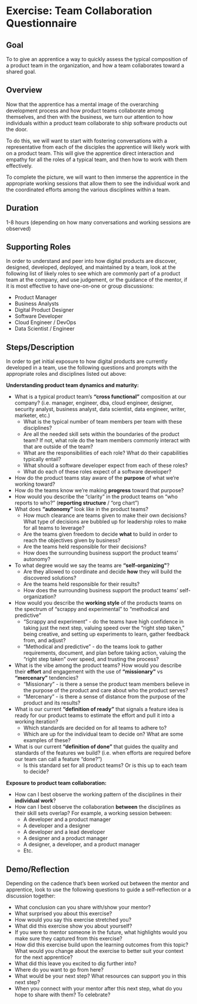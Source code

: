 # Exercise: Team Collaboration Questionnaire

## Goal
To to give an apprentice a way to quickly assess the typical composition of a product team in the organization, and how a team collaborates toward a shared goal.

## Overview
Now that the apprentice has a mental image of the overarching development process and how product teams collaborate among themselves, and then with the business, we turn our attention to how individuals within a product team collaborate to ship software products out the door.

To do this, we will want to start with fostering conversations with a representative from each of the disciples the apprentice will likely work with on a product team. This will give the apprentice direct interaction and empathy for all the roles of a typical team, and then how to work with them effectively.

To complete the picture, we will want to then immerse the apprentice in the appropriate working sessions that allow them to see the individual work and the coordinated efforts among the various disciplines within a team.

## Duration
1-8 hours (depending on how many conversations and working sessions are observed)

## Supporting Roles
In order to understand and peer into how digital products are discover, designed, developed, deployed, and maintained by a team, look at the following list of likely roles to see which are commonly part of a product team at the company, and use judgement, or the guidance of the mentor, if it is most effective to have one-on-one or group discussions:
- Product Manager
- Business Analysts 
- Digital Product Designer
- Software Developer
- Cloud Engineer / DevOps
- Data Scientist / Engineer

## Steps/Description
In order to get initial exposure to how digital products are currently developed in a team, use the following questions and prompts with the appropriate roles and disciplines listed out above:

**Understanding product team dynamics and maturity:**
- What is a typical product team’s **“cross functional”** composition at our company? (i.e. manager, engineer, dba, cloud engineer, designer, security analyst, business analyst, data scientist, data engineer, writer, marketer, etc.)
  - What is the typical number of team members per team with these disciplines?
  - Are all the needed skill sets within the boundaries of the product team? If not, what role do the team members commonly interact with that are outside of the team?
  - What are the responsibilities of each role? What do their capabilities typically entail? 
  - What should a software developer expect from each of these roles?
  - What do each of these roles expect of a software developer?
- How do the product teams stay aware of the **purpose** of what we’re working toward?
- How do the teams know we’re making **progress** toward that purpose?
- How would you describe the “clarity” in the product teams on “who reports to who?” (**reporting structure** / “org chart”)
- What does **“autonomy”** look like in the product teams?
  - How much clearance are teams given to make their own decisions? What type of decisions are bubbled up for leadership roles to make for all teams to leverage?
  - Are the teams given freedom to decide **what** to build in order to reach the objectives given by business?
  - Are the teams held responsible for their decisions?
  - How does the surrounding business support the product teams’ autonomy?
- To what degree would we say the teams are **“self-organizing"**?
  - Are they allowed to coordinate and decide **how** they will build the discovered solutions?
  - Are the teams held responsible for their results?
  - How does the surrounding business support the product teams’ self-organization?
- How would you describe the **working style** of the products teams on the spectrum of “scrappy and experimental” to “methodical and predictive”
  - “Scrappy and experiment” - do the teams have high confidence in taking just the next step, valuing speed over the “right step taken,” being creative, and setting up experiments to learn, gather feedback from, and adjust?
  - “Methodical and predictive” - do the teams look to gather requirements, document, and plan before taking action, valuing the “right step taken” over speed, and trusting the process?
- What is the vibe among the product teams? How would you describe their **effort** and engagement with the use of **“missionary”** vs **“mercenary”** tendencies? 
  - “Missionary” - is there a sense the product team members believe in the purpose of the product and care about who the product serves?
  - “Mercenary” - is there a sense of distance from the purpose of the product and its results?
- What is our current **“definition of ready”** that signals a feature idea is ready for our product teams to estimate the effort and pull it into a working iteration?
  - Which standards are decided on for all teams to adhere to?
  - Which are up for the individual team to decide on? What are some examples of these?
- What is our current **“definition of done”** that guides the quality and standards of the features we build? (i.e. when efforts are required before our team can call a feature “done?”)
  - Is this standard set for all product teams? Or is this up to each team to decide?

**Exposure to product team collaboration:**
- How can I best observe the working pattern of the disciplines in their **individual work**?
- How can I best observe the collaboration **between** the disciplines as their skill sets overlap? For example, a working session between:
  - A developer and a product manager
  - A developer and a designer
  - A developer and a lead developer
  - A designer and a product manager
  - A designer, a developer, and a product manager
  - Etc.
  
## Demo/Reflection
Depending on the cadence that’s been worked out between the mentor and apprentice, look to use the following questions to guide a self-reflection  or a discussion together:
- What conclusion can you share with/show your mentor?
- What surprised you about this exercise?
- How would you say this exercise stretched you? 
- What did this exercise show you about yourself?
- If you were to mentor someone in the future, what highlights would you make sure they captured from this exercise? 
- How did this exercise build upon the learning outcomes from this topic? What would you change about the exercise to better suit your context for the next apprentice?
- What did this leave you excited to dig further into? 
- Where do you want to go from here?
- What would be your next step? What resources can support you in this next step?
- When you connect with your mentor after this next step, what do you hope to share with them? To celebrate? 
